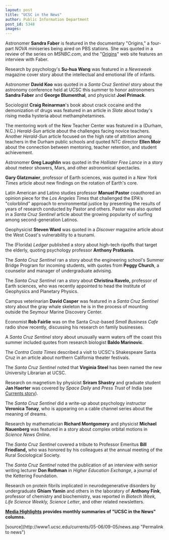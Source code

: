```yaml
---
layout: post
title: "UCSC in the News"
author: Public Information Department
post_id: 5348
images:
---
```


<a name="content" id="content"></a>
<p>
  Astronomer <b>Sandra Faber</b> is featured in the documentary "Origins," a four-part <i>NOVA</i> miniseries being aired on PBS stations. She was quoted in a review of the series on <i>MSNBC.com</i>, and the "<a href="http://www.pbs.org/wgbh/nova/origins/">Origins</a>" web site features an interview with Faber.
</p>
<p>
  Research by psychology's <b>Su-hua Wang</b> was featured in a <i>Newsweek</i> magazine cover story about the intellectual and emotional life of infants.
</p>
<p>
  Astronomer <b>David Koo</b> was quoted in a <i>Santa Cruz Sentinel</i> story about the astronomy conference held at UCSC this summer to honor astronomers <b>Sandra Faber</b> and <b>George Blumenthal</b>, and physicist <b>Joel Primack</b>.
</p>
<p>
  Sociologist <b>Craig Reinarman</b>'s book about crack cocaine and the demonization of drugs was featured in an article in <i>Slate</i> about today's rising media hysteria about methamphetamines.
</p>
<p>
  The mentoring work of the New Teacher Center was featured in a (Durham, N.C.) <i>Herald-Sun</i> article about the challenges facing novice teachers. Another <i>Herald-Sun</i> article focused on the high rate of attrition among teachers in the Durham public schools and quoted NTC director <b>Ellen Moir</b> about the connection between mentoring, teacher retention, and student achievement.
</p>
<p>
  Astronomer <b>Greg Laughlin</b> was quoted in the <i>Hollister Free Lance</i> in a story about meteor showers, Mars, and other astronomical spectacles.
</p>
<p>
  <b>Gary Glatzmaier</b>, professor of Earth sciences, was quoted in a <i>New York Times</i> article about new findings on the rotation of Earth's core.
</p>
<p>
  Latin American and Latino studies professor <b>Manuel Pastor</b> coauthored an opinion piece for the <i>Los Angeles Times</i> that challenged the EPA's "colorblind" approach to environmental justice by presenting the results of years of research conducted by Pastor and others. Pastor was also quoted in a <i>Santa Cruz Sentinel</i> article about the growing popularity of surfing among second-generation Latinos.
</p>
<p>
  Geophysicist <b>Steven Ward</b> was quoted in a <i>Discover</i> magazine article about the West Coast's vulnerability to a tsunami.
</p>
<p>
  The (Florida) <i>Ledger</i> published a story about high-tech ripoffs that target the elderly, quoting psychology professor <b>Anthony Pratkanis</b>.
</p>
<p>
  The <i>Santa Cruz Sentinel</i> ran a story about the engineering school's Summer Bridge Program for incoming students, with quotes from <b>Peggy Church</b>, a counselor and manager of undergraduate advising.
</p>
<p>
  The <i>Santa Cruz Sentine</i>l ran a story about <b>Christina Ravelo,</b> professor of Earth sciences, who was recently appointed to head the Institute of Geophysics and Planetary Physics.
</p>
<p>
  Campus veterinarian <b>David Casper</b> was featured in a <i>Santa Cruz Sentinel</i> story about the gray whale skeleton he is in the process of mounting outside the Seymour Marine Discovery Center.
</p>
<p>
  Economist <b>Rob Fairlie</b> was on the Santa Cruz-based <i>Small Business Cafe</i> radio show recently, discussing his research on family businesses.
</p>
<p>
  A <i>Santa Cruz Sentinel</i> story about unusually warm waters off the coast this summer included quotes from research biologist <b>Baldo Marinovic</b>.
</p>
<p>
  The <i>Contra Costa Times</i> described a visit to UCSC's Shakespeare Santa Cruz in an article about northern California theater festivals.
</p>
<p>
  The <i>Santa Cruz Sentinel</i> noted that <b>Virginia Steel</b> has been named the new University Librarian at UCSC.
</p>
<p>
  Research on magnetism by physicist <b>Sriram Shastry</b> and graduate student <b>Jan Haerter</b> was covered by <i>Space Daily</i> and <i>Press Trust</i> of India (see <a href="magnetism.asp">Currents story</a>).
</p>
<p>
  The <i>Santa Cruz Sentinel</i> did a write-up about psychology instructor <b>Veronica Tonay</b>, who is appearing on a cable channel series about the meaning of dreams.
</p>
<p>
  Research by mathematician <b>Richard Montgomery</b> and physicist <b>Michael Nauenberg</b> was featured in a story about complex orbital motions in <i>Science News Online</i>.
</p>
<p>
  The <i>Santa Cruz Sentinel</i> covered a tribute to Professor Emeritus <b>Bill Friedland,</b> who was honored by his colleagues at the annual meeting of the Rural Sociological Society.
</p>
<p>
  The <i>Santa Cruz Sentinel</i> noted the publication of an interview with senior writing lecturer <b>Don Rothman</b> in <i>Higher Education Exchange</i>, a journal of the Kettering Foundation.
</p>
<p>
  Research on protein fibrils implicated in neurodegenerative disorders by undergraduate <b>Ghiam Yamin</b> and others in the laboratory of <b>Anthony Fink</b>, professor of chemistry and biochemistry, was reported in <i>Biotech Week, Life Science Weekly, Science Letter</i>, and other related newsletters.
</p>
<p>
  <a href="http://www.ucsc.edu/news_events/media_highlights"><b>Media Highlights</b></a> <b>provides monthly summaries of "UCSC in the News" columns.</b><br>
</p>
<form>
  <input name="t1" size="-1" type="hidden">
</form>



</p>
[source](http://www1.ucsc.edu/currents/05-06/09-05/news.asp "Permalink to news")
